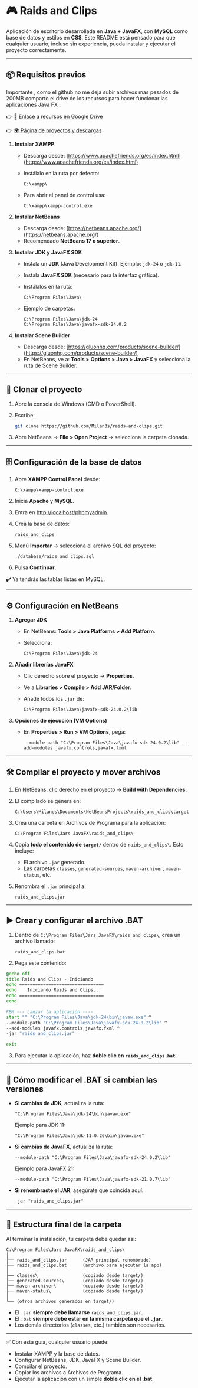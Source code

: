 
# 🎮 Raids and Clips

Aplicación de escritorio desarrollada en **Java + JavaFX**, con **MySQL** como base de datos y estilos en **CSS**.
Este README está pensado para que cualquier usuario, incluso sin experiencia, pueda instalar y ejecutar el proyecto correctamente.

---

## 📦 Requisitos previos

Importante , como el github no me deja subir archivos mas pesados de 200MB comparto el drive de los recursos para hacer funcionar las aplicaciones Java FX :  

👉 [📂 Enlace a recursos en Google Drive](https://drive.google.com/drive/u/0/folders/1Ohg2pPctoHHeIcJg0N4FlschER5sc1bO)

👉 [🌍 Página de proyectos y descargas](https://dmilanes.es/proyectos)


1. **Instalar XAMPP**

   * Descarga desde: [https://www.apachefriends.org/es/index.html](https://www.apachefriends.org/es/index.html)
   * Instálalo en la ruta por defecto:

     ```
     C:\xampp\
     ```
   * Para abrir el panel de control usa:

     ```
     C:\xampp\xampp-control.exe
     ```

2. **Instalar NetBeans**

   * Descarga desde: [https://netbeans.apache.org/](https://netbeans.apache.org/)
   * Recomendado **NetBeans 17 o superior**.

3. **Instalar JDK y JavaFX SDK**

   * Instala un **JDK** (Java Development Kit). Ejemplo: `jdk-24` o `jdk-11`.
   * Instala **JavaFX SDK** (necesario para la interfaz gráfica).
   * Instálalos en la ruta:

     ```
     C:\Program Files\Java\
     ```
   * Ejemplo de carpetas:

     ```
     C:\Program Files\Java\jdk-24
     C:\Program Files\Java\javafx-sdk-24.0.2
     ```

4. **Instalar Scene Builder**

   * Descarga desde: [https://gluonhq.com/products/scene-builder/](https://gluonhq.com/products/scene-builder/)
   * En NetBeans, ve a:
     **Tools > Options > Java > JavaFX** y selecciona la ruta de Scene Builder.

---

## 🧬 Clonar el proyecto

1. Abre la consola de Windows (CMD o PowerShell).
2. Escribe:

   ```bash
   git clone https://github.com/Milan3s/raids-and-clips.git
   ```
3. Abre NetBeans → **File > Open Project** → selecciona la carpeta clonada.

---

## 🗄️ Configuración de la base de datos

1. Abre **XAMPP Control Panel** desde:

   ```
   C:\xampp\xampp-control.exe
   ```
2. Inicia **Apache** y **MySQL**.
3. Entra en [http://localhost/phpmyadmin](http://localhost/phpmyadmin).
4. Crea la base de datos:

   ```
   raids_and_clips
   ```
5. Menú **Importar** → selecciona el archivo SQL del proyecto:

   ```
   ./database/raids_and_clips.sql
   ```
6. Pulsa **Continuar**.

✔️ Ya tendrás las tablas listas en MySQL.

---

## ⚙️ Configuración en NetBeans

1. **Agregar JDK**

   * En NetBeans: **Tools > Java Platforms > Add Platform**.
   * Selecciona:

     ```
     C:\Program Files\Java\jdk-24
     ```

2. **Añadir librerías JavaFX**

   * Clic derecho sobre el proyecto → **Properties**.
   * Ve a **Libraries > Compile > Add JAR/Folder**.
   * Añade todos los `.jar` de:

     ```
     C:\Program Files\Java\javafx-sdk-24.0.2\lib
     ```

3. **Opciones de ejecución (VM Options)**

   * En **Properties > Run > VM Options**, pega:

     ```
     --module-path "C:\Program Files\Java\javafx-sdk-24.0.2\lib" --add-modules javafx.controls,javafx.fxml
     ```

---

## 🛠️ Compilar el proyecto y mover archivos

1. En NetBeans: clic derecho en el proyecto → **Build with Dependencies**.

2. El compilado se genera en:

   ```
   C:\Users\Milanes\Documents\NetBeansProjects\raids_and_clips\target
   ```

3. Crea una carpeta en Archivos de Programa para la aplicación:

   ```
   C:\Program Files\Jars JavaFX\raids_and_clips\
   ```

4. Copia **todo el contenido de `target/`** dentro de `raids_and_clips\`.
   Esto incluye:

   * El archivo `.jar` generado.
   * Las carpetas `classes`, `generated-sources`, `maven-archiver`, `maven-status`, etc.

5. Renombra el `.jar` principal a:

   ```
   raids_and_clips.jar
   ```

---

## ▶️ Crear y configurar el archivo .BAT

1. Dentro de `C:\Program Files\Jars JavaFX\raids_and_clips\`, crea un archivo llamado:

   ```
   raids_and_clips.bat
   ```

2. Pega este contenido:

```bat
@echo off
title Raids and Clips - Iniciando
echo ================================
echo    Iniciando Raids and Clips...
echo ================================
echo.

REM --- Lanzar la aplicación ----
start "" "C:\Program Files\Java\jdk-24\bin\javaw.exe" ^
--module-path "C:\Program Files\Java\javafx-sdk-24.0.2\lib" ^
--add-modules javafx.controls,javafx.fxml ^
-jar "raids_and_clips.jar"

exit
```

3. Para ejecutar la aplicación, haz **doble clic en `raids_and_clips.bat`**.

---

## 📝 Cómo modificar el .BAT si cambian las versiones

* **Si cambias de JDK**, actualiza la ruta:

  ```
  "C:\Program Files\Java\jdk-24\bin\javaw.exe"
  ```

  Ejemplo para JDK 11:

  ```
  "C:\Program Files\Java\jdk-11.0.26\bin\javaw.exe"
  ```

* **Si cambias de JavaFX**, actualiza la ruta:

  ```
  --module-path "C:\Program Files\Java\javafx-sdk-24.0.2\lib"
  ```

  Ejemplo para JavaFX 21:

  ```
  --module-path "C:\Program Files\Java\javafx-sdk-21.0.7\lib"
  ```

* **Si renombraste el JAR**, asegúrate que coincida aquí:

  ```
  -jar "raids_and_clips.jar"
  ```

---

## 📂 Estructura final de la carpeta

Al terminar la instalación, tu carpeta debe quedar así:

```
C:\Program Files\Jars JavaFX\raids_and_clips\
│
├── raids_and_clips.jar      (JAR principal renombrado)
├── raids_and_clips.bat      (archivo para ejecutar la app)
│
├── classes\                 (copiado desde target/)
├── generated-sources\       (copiado desde target/)
├── maven-archiver\          (copiado desde target/)
├── maven-status\            (copiado desde target/)
│
└── (otros archivos generados en target/)
```

* El `.jar` **siempre debe llamarse** `raids_and_clips.jar`.
* El `.bat` **siempre debe estar en la misma carpeta que el `.jar`**.
* Los demás directorios (`classes`, etc.) también son necesarios.

---

✅ Con esta guía, cualquier usuario puede:

* Instalar XAMPP y la base de datos.
* Configurar NetBeans, JDK, JavaFX y Scene Builder.
* Compilar el proyecto.
* Copiar los archivos a Archivos de Programa.
* Ejecutar la aplicación con un simple **doble clic en el .bat**.
